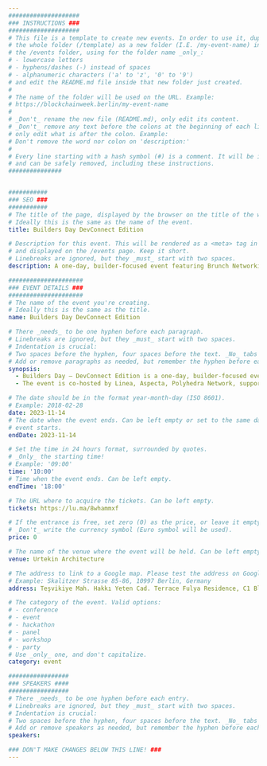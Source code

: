 ```yaml
---
####################
### INSTRUCTIONS ###
####################
# This file is a template to create new events. In order to use it, duplicate
# the whole folder (/template) as a new folder (I.E. /my-event-name) inside of
# the /events folder, using for the folder name _only_:
# - lowercase letters
# - hyphens/dashes (-) instead of spaces
# - alphanumeric characters ('a' to 'z', '0' to '9')
# and edit the README.md file inside that new folder just created.
#
# The name of the folder will be used on the URL. Example:
# https://blockchainweek.berlin/my-event-name
#
# _Don't_ rename the new file (README.md), only edit its content.
# _Don't_ remove any text before the colons at the beginning of each line,
# only edit what is after the colon. Example:
# Don't remove the word nor colon on 'description:'
#
# Every line starting with a hash symbol (#) is a comment. It will be ignored
# and can be safely removed, including these instructions.
###############


###########
### SEO ###
###########
# The title of the page, displayed by the browser on the title of the window.
# Ideally this is the same as the name of the event.
title: Builders Day DevConnect Edition

# Description for this event. This will be rendered as a <meta> tag in the HTML,
# and displayed on the /events page. Keep it short.
# Linebreaks are ignored, but they _must_ start with two spaces.
description: A one-day, builder-focused event featuring Brunch Networking, Keynote Speeches, Panel Discussions, Workshops and other interactive initiatives.

#####################
### EVENT DETAILS ###
#####################
# The name of the event you're creating.
# Ideally this is the same as the title.
name: Builders Day DevConnect Edition

# There _needs_ to be one hyphen before each paragraph.
# Linebreaks are ignored, but they _must_ start with two spaces.
# Indentation is crucial:
# Two spaces before the hyphen, four spaces before the text. _No_ tabs allowed.
# Add or remove paragraphs as needed, but remember the hyphen before each entry.
synopsis:
  - Builders Day — DevConnect Edition is a one-day, builder-focused event featuring Brunch Networking, Keynote Speeches, Panel Discussions, Workshops and other interactive initiatives to empower innovation of the blockchain industry during DevConnect 2023 at Istanbul.
  - ​​​The event is co-hosted by Linea, Aspecta, Polyhedra Network, supported by ETH Global & Consensys. This event will be taking place at the Voyage Waypoint, DevConnect 2023.

# The date should be in the format year-month-day (ISO 8601).
# Example: 2018-02-28
date: 2023-11-14
# The date when the event ends. Can be left empty or set to the same day the
# event starts.
endDate: 2023-11-14

# Set the time in 24 hours format, surrounded by quotes.
# _Only_ the starting time!
# Example: '09:00'
time: '10:00'
# Time when the event ends. Can be left empty.
endTime: '18:00'

# The URL where to acquire the tickets. Can be left empty.
tickets: https://lu.ma/8whammxf

# If the entrance is free, set zero (0) as the price, or leave it empty.
# _Don't_ write the currency symbol (Euro symbol will be used).
price: 0

# The name of the venue where the event will be held. Can be left empty.
venue: Urtekin Architecture

# The address to link to a Google map. Please test the address on Google Maps.
# Example: Skalitzer Strasse 85-86, 10997 Berlin, Germany
address: Teşvikiye Mah. Hakkı Yeten Cad. Terrace Fulya Residence, C1 Blok, No:99, 34365 Şişli/İstanbul, Türkiye

# The category of the event. Valid options:
# - conference
# - event
# - hackathon
# - panel
# - workshop
# - party
# Use _only_ one, and don't capitalize.
category: event

#################
### SPEAKERS ####
#################
# There _needs_ to be one hyphen before each entry.
# Linebreaks are ignored, but they _must_ start with two spaces.
# Indentation is crucial:
# Two spaces before the hyphen, four spaces before the text. _No_ tabs allowed.
# Add or remove speakers as needed, but remember the hyphen before each entry.
speakers:

### DON'T MAKE CHANGES BELOW THIS LINE! ###
---
```


<!-- ### DON'T MAKE CHANGES BELOW THIS LINE! ### -->

<Event-Content/>
